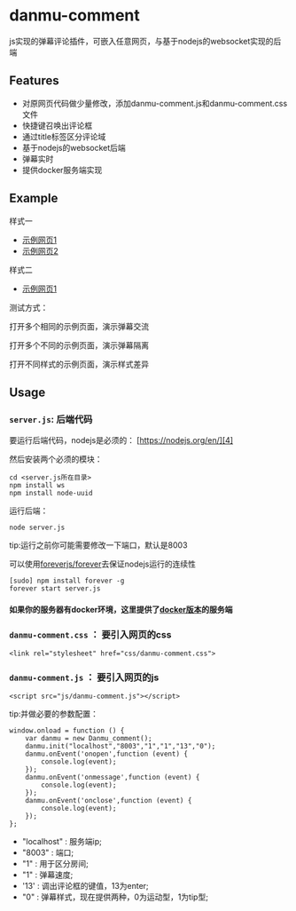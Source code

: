 # danmu-comment
js实现的弹幕评论插件，可嵌入任意网页，与基于nodejs的websocket实现的后端

## Features
 - 对原网页代码做少量修改，添加danmu-comment.js和danmu-comment.css文件
 - 快捷键召唤出评论框
 - 通过title标签区分评论域
 - 基于nodejs的websocket后端
 - 弹幕实时
 - 提供docker服务端实现
 
## Example
样式一

- [示例网页1][1]
- [示例网页2][2]

样式二

 - [示例网页1][3]

测试方式：

打开多个相同的示例页面，演示弹幕交流

打开多个不同的示例页面，演示弹幕隔离

打开不同样式的示例页面，演示样式差异

## Usage
### `server.js`: 后端代码

要运行后端代码，nodejs是必须的：
[https://nodejs.org/en/][4]

然后安装两个必须的模块：
``` ruleslanguage
cd <server.js所在目录>
npm install ws
npm install node-uuid
```

运行后端：
``` ruleslanguage
node server.js
```
tip:运行之前你可能需要修改一下端口，默认是8003

可以使用[foreverjs/forever][5]去保证nodejs运行的连续性
``` ruleslanguage
[sudo] npm install forever -g
forever start server.js
```
#### 如果你的服务器有docker环境，这里提供了[docker版本][6]的服务端

### `danmu-comment.css` ： 要引入网页的css

``` vbscript-html
<link rel="stylesheet" href="css/danmu-comment.css">
```

### `danmu-comment.js` ： 要引入网页的js

``` vbscript-html
<script src="js/danmu-comment.js"></script>
```
tip:并做必要的参数配置：

``` ruleslanguage
window.onload = function () {
    var danmu = new Danmu_comment();
    danmu.init("localhost","8003","1","1","13","0");
    danmu.onEvent('onopen',function (event) {
        console.log(event);
    });
    danmu.onEvent('onmessage',function (event) {
        console.log(event);
    });
    danmu.onEvent('onclose',function (event) {
        console.log(event);
    });
};
```

 - "localhost" : 服务端ip; 
 - "8003" : 端口; 
 - "1" : 用于区分房间; 
 - "1" : 弹幕速度;
 -  '13' : 调出评论框的键值，13为enter; 
 -  "0" : 弹幕样式，现在提供两种，0为运动型，1为tip型;


  [1]: http://45.78.53.154/nodejs/danmu/index.html
  [2]: http://45.78.53.154/nodejs/danmu/index2.html
  [3]: http://45.78.53.154/nodejs/danmu/index3.html
  [4]: https://nodejs.org/en/
  [5]: https://github.com/foreverjs/forever
  [6]: https://github.com/zhizuqiu/danmu-comment/tree/master/docker

